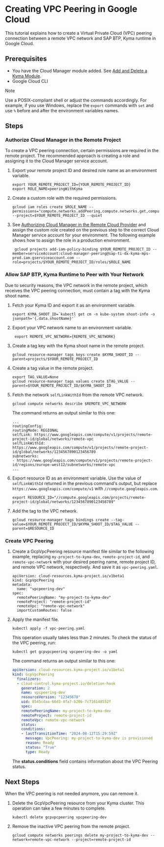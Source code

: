 # Creating VPC Peering in Google Cloud

This tutorial explains how to create a Virtual Private Cloud (VPC) peering connection between a remote VPC network and SAP BTP, Kyma runtime in Google Cloud.

## Prerequisites

* You have the Cloud Manager module added. See [Add and Delete a Kyma Module](https://help.sap.com/docs/btp/sap-business-technology-platform-internal/enable-and-disable-kyma-module?state=DRAFT&version=Internal#loio1b548e9ad4744b978b8b595288b0cb5c).
* Google Cloud CLI

> [!NOTE]
> Use a POSIX-compliant shell or adjust the commands accordingly. For example, if you use Windows, replace the `export` commands with `set` and use `%` before and after the environment variables names.

## Steps

### Authorize Cloud Manager in the Remote Project

To create a VPC peering connection, certain permissions are required in the remote project.
The recommended approach is creating a role and assigning it to the Cloud Manager service account.

1. Export your remote project ID and desired role name as an environment variable.

   ```shell
   export YOUR_REMOTE_PROJECT_ID={YOUR_REMOTE_PROJECT_ID}
   export ROLE_NAME=peeringWithKyma
   ```

2. Create a custom role with the required permissions.

   ```shell
   gcloud iam roles create $ROLE_NAME --permissions="compute.networks.addPeering,compute.networks.get,compute.networks.listEffectiveTags" --project=$YOUR_REMOTE_PROJECT_ID --quiet
   ```

3. See [Authorizing Cloud Manager in the Remote Cloud Provider](../00-31-vpc-peering-authorization.md#service-account) and assign the custom role created on the previous step to the correct Cloud Manager service account for your environment. The following example shows how to assign the role in a production environment.

   ```shell
    gcloud projects add-iam-policy-binding $YOUR_REMOTE_PROJECT_ID --member=serviceAccount:cloud-manager-peering@sap-ti-dx-kyma-mps-prod.iam.gserviceaccount.com --role=projects/$YOUR_REMOTE_PROJECT_ID/roles/$ROLE_NAME
   ```

### Allow SAP BTP, Kyma Runtime to Peer with Your Network

Due to security reasons, the VPC network in the remote project, which receives the VPC peering connection, must contain a tag with the Kyma shoot name.

1. Fetch your Kyma ID and export it as an environment variable.

   ```shell
   export KYMA_SHOOT_ID=`kubectl get cm -n kube-system shoot-info -o jsonpath='{.data.shootName}'`
   ```

2. Export your VPC network name to an environment variable.

    ```shell
     export REMOTE_VPC_NETWORK={REMOTE_VPC_NETWORK}
     ```

3. Create a tag key with the Kyma shoot name in the remote project.

   ```shell
   gcloud resource-manager tags keys create $KYMA_SHOOT_ID --parent=projects/$YOUR_REMOTE_PROJECT_ID
   ```

4. Create a tag value in the remote project.

   ```shell
   export TAG_VALUE=None
   gcloud resource-manager tags values create $TAG_VALUE --parent=$YOUR_REMOTE_PROJECT_ID/$KYMA_SHOOT_ID
   ```

5. Fetch the network `selfLinkWithId` from the remote VPC network.

    ```shell
    gcloud compute networks describe $REMOTE_VPC_NETWORK
    ```

    The command returns an output similar to this one:

    ```shell
    ...
    routingConfig:
    routingMode: REGIONAL
    selfLink: https://www.googleapis.com/compute/v1/projects/remote-project-id/global/networks/remote-vpc
    selfLinkWithId: https://www.googleapis.com/compute/v1/projects/remote-project-id/global/networks/1234567890123456789
    subnetworks:
    - https://www.googleapis.com/compute/v1/projects/remote-project-id/regions/europe-west12/subnetworks/remote-vpc
    ...
    ```

6. Export resource ID as an environment variable. Use the value of `selfLinkWithId` returned in the previous command's output, but replace `https://www.googleapis.com/compute/v1` with `//compute.googleapis.com`.

    ```shell
    export RESOURCE_ID="//compute.googleapis.com/projects/remote-project-id/global/networks/1234567890123456789"
    ```

7. Add the tag to the VPC network.

    ```shell
    gcloud resource-manager tags bindings create --tag-value=$YOUR_REMOTE_PROJECT_ID/$KYMA_SHOOT_ID/$TAG_VALUE --parent=$RESOURCE_ID
    ```

### Create VPC Peering

1. Create a GcpVpcPeering resource manifest file similar to the following example, replacing `my-project-to-kyma-dev`, `remote-project-id`, and `remote-vpc-network` with your desired peering name, remote project ID, and remote VPC network, respectively. And save it as `vpc-peering.yaml`.

   ```shell
   apiVersion: cloud-resources.kyma-project.io/v1beta1
   kind: GcpVpcPeering
   metadata:
     name: "vpcpeering-dev"
   spec:
     remotePeeringName: "my-project-to-kyma-dev"
     remoteProject: "remote-project-id"
     remoteVpc: "remote-vpc-network"
     importCustomRoutes: false
    ```

2. Apply the manifest file.

   ```shell
   kubectl apply -f vpc-peering.yaml
   ```

   This operation usually takes less than 2 minutes. To check the status of the VPC peering, run:

   ```shell
   kubectl get gcpvpcpeering vpcpeering-dev -o yaml
   ```

   The command returns an output similar to this one:

   ```yaml
   apiVersion: cloud-resources.kyma-project.io/v1beta1
   kind: GcpVpcPeering
     finalizers:
     - cloud-control.kyma-project.io/deletion-hook
       generation: 2
       name: vpcpeering-dev
       resourceVersion: "12345678"
       uid: 8545cdaa-66d3-4fa7-b20b-7c716148552f
       spec:
       remotePeeringName: my-project-to-kyma-dev
       remoteProject: remote-project-id
       remoteVpc: remote-vpc-network
       status:
       conditions:
       - lastTransitionTime: "2024-08-12T15:29:59Z"
         message: VpcPeering: my-project-to-kyma-dev is provisioned
         reason: Ready
         status: "True"
         type: Ready
   ```

   The **status.conditions** field contains information about the VPC Peering status.

## Next Steps

When the VPC peering is not needed anymore, you can remove it.

1. Delete the GcpVpcPeering resource from your Kyma cluster. This operation can take a few minutes to complete.

   ```shell
   kubectl delete gcpvpcpeering vpcpeering-dev
   ```

2. Remove the inactive VPC peering from the remote project.

   ```shell
   gcloud compute networks peerings delete my-project-to-kyma-dev --network=remote-vpc-network --project=remote-project-id
   ```
